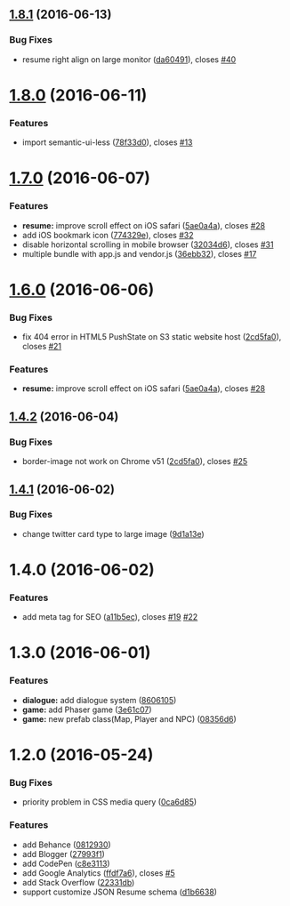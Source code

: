 <a name="1.8.1"></a>
## [1.8.1](https://github.com/amowu/amowu.com/compare/1.8.0...1.8.1) (2016-06-13)


### Bug Fixes

* resume right align on large monitor ([da60491](https://github.com/amowu/amowu.com/commit/da60491)), closes [#40](https://github.com/amowu/amowu.com/issues/40)



<a name="1.8.0"></a>
# [1.8.0](https://github.com/amowu/amowu.com/compare/1.7.0...1.8.0) (2016-06-11)


### Features

* import semantic-ui-less ([78f33d0](https://github.com/amowu/amowu.com/commit/78f33d0)), closes [#13](https://github.com/amowu/amowu.com/issues/13)



<a name="1.7.0"></a>
# [1.7.0](https://github.com/amowu/amowu.com/compare/1.6.0...1.7.0) (2016-06-07)


### Features

* **resume:** improve scroll effect on iOS safari ([5ae0a4a](https://github.com/amowu/amowu.com/commit/5ae0a4a)), closes [#28](https://github.com/amowu/amowu.com/issues/28)
* add iOS bookmark icon ([774329e](https://github.com/amowu/amowu.com/commit/774329e)), closes [#32](https://github.com/amowu/amowu.com/issues/32)
* disable horizontal scrolling in mobile browser ([32034d6](https://github.com/amowu/amowu.com/commit/32034d6)), closes [#31](https://github.com/amowu/amowu.com/issues/31)
* multiple bundle with app.js and vendor.js ([36ebb32](https://github.com/amowu/amowu.com/commit/36ebb32)), closes [#17](https://github.com/amowu/amowu.com/issues/17)



<a name="1.6.0"></a>
# [1.6.0](https://github.com/amowu/amowu.com/compare/1.4.2...1.6.0) (2016-06-06)


### Bug Fixes

* fix 404 error in HTML5 PushState on S3 static website host ([2cd5fa0](https://github.com/amowu/amowu.com/commit/2cd5fa0)), closes [#21](https://github.com/amowu/amowu.com/issues/21)


### Features

* **resume:** improve scroll effect on iOS safari ([5ae0a4a](https://github.com/amowu/amowu.com/commit/5ae0a4a)), closes [#28](https://github.com/amowu/amowu.com/issues/28)



<a name="1.4.2"></a>
## [1.4.2](https://github.com/amowu/amowu.com/compare/1.4.1...1.4.2) (2016-06-04)


### Bug Fixes

* border-image not work on Chrome v51 ([2cd5fa0](https://github.com/amowu/amowu.com/commit/2cd5fa0)), closes [#25](https://github.com/amowu/amowu.com/issues/25)



<a name="1.4.1"></a>
## [1.4.1](https://github.com/amowu/amowu.com/compare/1.4.0...1.4.1) (2016-06-02)


### Bug Fixes

* change twitter card type to large image ([9d1a13e](https://github.com/amowu/amowu.com/commit/9d1a13e))



<a name="1.4.0"></a>
# 1.4.0 (2016-06-02)


### Features

* add <head> meta tag for SEO ([a11b5ec](https://github.com/amowu/amowu.com/commit/a11b5ec)), closes [#19](https://github.com/amowu/amowu.com/issues/19) [#22](https://github.com/amowu/amowu.com/issues/22)



<a name="1.3.0"></a>
# 1.3.0 (2016-06-01)


### Features

* **dialogue:** add dialogue system ([8606105](https://github.com/amowu/amowu.com/commit/8606105))
* **game:** add Phaser game ([3e61c07](https://github.com/amowu/amowu.com/commit/3e61c07))
* **game:** new prefab class(Map, Player and NPC) ([08356d6](https://github.com/amowu/amowu.com/commit/08356d6))



<a name="1.2.0"></a>
# 1.2.0 (2016-05-24)


### Bug Fixes

* priority problem in CSS media query ([0ca6d85](https://github.com/amowu/amowu.com/commit/0ca6d85))


### Features

* add Behance ([0812930](https://github.com/amowu/amowu.com/commit/0812930))
* add Blogger ([27993f1](https://github.com/amowu/amowu.com/commit/27993f1))
* add CodePen ([c8e3113](https://github.com/amowu/amowu.com/commit/c8e3113))
* add Google Analytics ([ffdf7a6](https://github.com/amowu/amowu.com/commit/ffdf7a6)), closes [#5](https://github.com/amowu/amowu.com/issues/5)
* add Stack Overflow ([22331db](https://github.com/amowu/amowu.com/commit/22331db))
* support customize JSON Resume schema ([d1b6638](https://github.com/amowu/amowu.com/commit/d1b6638))



